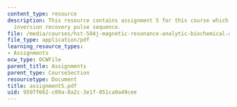 ```yaml
---
content_type: resource
description: This resource contains assignment 5 for this course which discusses about
  inversion recovery pulse sequence.
file: /media/courses/hst-584j-magnetic-resonance-analytic-biochemical-and-imaging-techniques-spring-2006/9597f662c09a8a2c3e1f851ca0a49cee_assignment5.pdf
file_type: application/pdf
learning_resource_types:
- Assignments
ocw_type: OCWFile
parent_title: Assignments
parent_type: CourseSection
resourcetype: Document
title: assignment5.pdf
uid: 9597f662-c09a-8a2c-3e1f-851ca0a49cee
---
```

